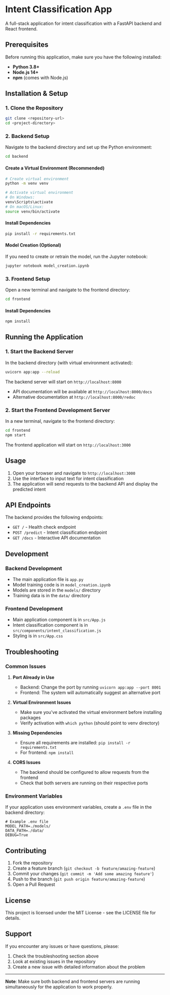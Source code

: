 # Intent Classification App

A full-stack application for intent classification with a FastAPI backend and React frontend.

## Prerequisites

Before running this application, make sure you have the following installed:

- **Python 3.8+**
- **Node.js 14+**
- **npm** (comes with Node.js)

## Installation & Setup

### 1. Clone the Repository

```bash
git clone <repository-url>
cd <project-directory>
```

### 2. Backend Setup

Navigate to the backend directory and set up the Python environment:

```bash
cd backend
```

#### Create a Virtual Environment (Recommended)

```bash
# Create virtual environment
python -m venv venv

# Activate virtual environment
# On Windows:
venv\Scripts\activate
# On macOS/Linux:
source venv/bin/activate
```

#### Install Dependencies

```bash
pip install -r requirements.txt
```

#### Model Creation (Optional)

If you need to create or retrain the model, run the Jupyter notebook:

```bash
jupyter notebook model_creation.ipynb
```

### 3. Frontend Setup

Open a new terminal and navigate to the frontend directory:

```bash
cd frontend
```

#### Install Dependencies

```bash
npm install
```

## Running the Application

### 1. Start the Backend Server

In the backend directory (with virtual environment activated):

```bash
uvicorn app:app --reload
```

The backend server will start on `http://localhost:8000`

- API documentation will be available at `http://localhost:8000/docs`
- Alternative documentation at `http://localhost:8000/redoc`

### 2. Start the Frontend Development Server

In a new terminal, navigate to the frontend directory:

```bash
cd frontend
npm start
```

The frontend application will start on `http://localhost:3000`

## Usage

1. Open your browser and navigate to `http://localhost:3000`
2. Use the interface to input text for intent classification
3. The application will send requests to the backend API and display the predicted intent

## API Endpoints

The backend provides the following endpoints:

- `GET /` - Health check endpoint
- `POST /predict` - Intent classification endpoint
- `GET /docs` - Interactive API documentation

## Development

### Backend Development

- The main application file is `app.py`
- Model training code is in `model_creation.ipynb`
- Models are stored in the `models/` directory
- Training data is in the `data/` directory

### Frontend Development

- Main application component is in `src/App.js`
- Intent classification component is in `src/components/intent_classification.js`
- Styling is in `src/App.css`

## Troubleshooting

### Common Issues

1. **Port Already in Use**
   - Backend: Change the port by running `uvicorn app:app --port 8001`
   - Frontend: The system will automatically suggest an alternative port

2. **Virtual Environment Issues**
   - Make sure you've activated the virtual environment before installing packages
   - Verify activation with `which python` (should point to venv directory)

3. **Missing Dependencies**
   - Ensure all requirements are installed: `pip install -r requirements.txt`
   - For frontend: `npm install`

4. **CORS Issues**
   - The backend should be configured to allow requests from the frontend
   - Check that both servers are running on their respective ports

### Environment Variables

If your application uses environment variables, create a `.env` file in the backend directory:

```
# Example .env file
MODEL_PATH=./models/
DATA_PATH=./data/
DEBUG=True
```

## Contributing

1. Fork the repository
2. Create a feature branch (`git checkout -b feature/amazing-feature`)
3. Commit your changes (`git commit -m 'Add some amazing feature'`)
4. Push to the branch (`git push origin feature/amazing-feature`)
5. Open a Pull Request

## License

This project is licensed under the MIT License - see the LICENSE file for details.

## Support

If you encounter any issues or have questions, please:

1. Check the troubleshooting section above
2. Look at existing issues in the repository
3. Create a new issue with detailed information about the problem

---

**Note**: Make sure both backend and frontend servers are running simultaneously for the application to work properly.
